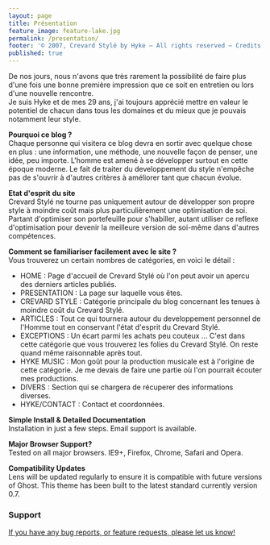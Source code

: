 ```yaml
---
layout: page
title: Présentation
feature_image: feature-lake.jpg
permalink: /presentation/
footer: '© 2007, Crevard Stylé by Hyke – All rights reserved – Credits'
published: true
---
```


<p>
De nos jours, nous n'avons que très rarement la possibilité de faire plus d'une fois une bonne première impression que ce soit en entretien ou lors d'une nouvelle rencontre.<br>
Je suis Hyke et de mes 29 ans, j'ai toujours apprécié mettre en valeur le potentiel de chacun dans tous les domaines et du mieux que je pouvais notamment leur style.
</p>

<p>
<strong>Pourquoi ce blog ?</strong>
<br>
Chaque personne qui visitera ce blog devra en sortir avec quelque chose en plus : une information, une méthode, une nouvelle façon de penser, une idée, peu importe. L'homme est amené à se développer surtout en cette époque moderne. Le fait de traiter du developpement du style n'empêche pas de s'ouvrir à d'autres critères à améliorer tant que chacun évolue.
</p>

<p>
<strong>Etat d'esprit du site</strong>
<br>
Crevard Stylé ne tourne pas uniquement autour de développer son propre style à moindre coût mais plus particulièrement une optimisation de soi. Partant d'optimiser son portefeuille pour s'habiller, autant utiliser ce reflexe d'optimisation pour devenir la meilleure version de soi-même dans d'autres compétences.
</p>


<p>
<strong>Comment se familiariser facilement avec le site ?</strong>
<br>
Vous trouverez un certain nombres de catégories, en voici le détail :
  <br>
  
  - HOME : Page d'accueil de Crevard Stylé où l'on peut avoir un apercu des derniers articles publiés.<br>
  - PRESENTATION : La page sur laquelle vous êtes.<br>
  - CREVARD STYLE : Catégorie principale du blog concernant les tenues à moindre coût du Crevard Stylé.<br>
  - ARTICLES : Tout ce qui tournera autour du developpement personnel de l'Homme tout en conservant l'état d'esprit 	du Crevard Stylé.<br>
  - EXCEPTIONS : Un écart parmi les achats peu couteux ... C'est dans cette catégorie que vous trouverez les folies 	du Crevard Stylé. On reste quand même raisonnable après tout.<br>
  - HYKE MUSIC : Mon goût pour la production musicale est à l'origine de cette catégorie. Je me devais de faire une  	 partie où l'on pourrait écouter mes productions.<br>
  - DIVERS : Section qui se chargera de récuperer des informations diverses.<br>
  - HYKE/CONTACT : Contact et coordonnées.<br>
</p>

<p>

<p>
<strong>Simple Install & Detailed Documentation</strong>
<br>
Installation in just a few steps. Email support is available.
</p>

<p>
<strong>Major Browser Support?</strong>
<br>
Tested on all major browsers. IE9+, Firefox, Chrome, Safari and Opera.
</p>

<p>
<strong>Compatibility Updates</strong>
<br>
Lens will be updated regularly to ensure it is compatible with future versions of Ghost. This theme has been built to the latest standard currently version 0.7.
</p>

<p>
<h3>Support</h3>
</p>

<a href="http://adventurethemes.com/support" title="AdventureThemes Support">

If you have any bug reports, or feature requests, please let us know!
